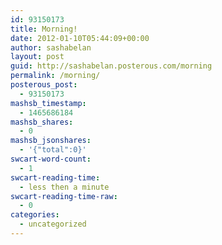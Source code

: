 ```yaml
---
id: 93150173
title: Morning!
date: 2012-01-10T05:44:09+00:00
author: sashabelan
layout: post
guid: http://sashabelan.posterous.com/morning
permalink: /morning/
posterous_post:
  - 93150173
mashsb_timestamp:
  - 1465686184
mashsb_shares:
  - 0
mashsb_jsonshares:
  - '{"total":0}'
swcart-word-count:
  - 1
swcart-reading-time:
  - less then a minute
swcart-reading-time-raw:
  - 0
categories:
  - uncategorized
---
```

[](http://instagr.am/p/f6-VV/)